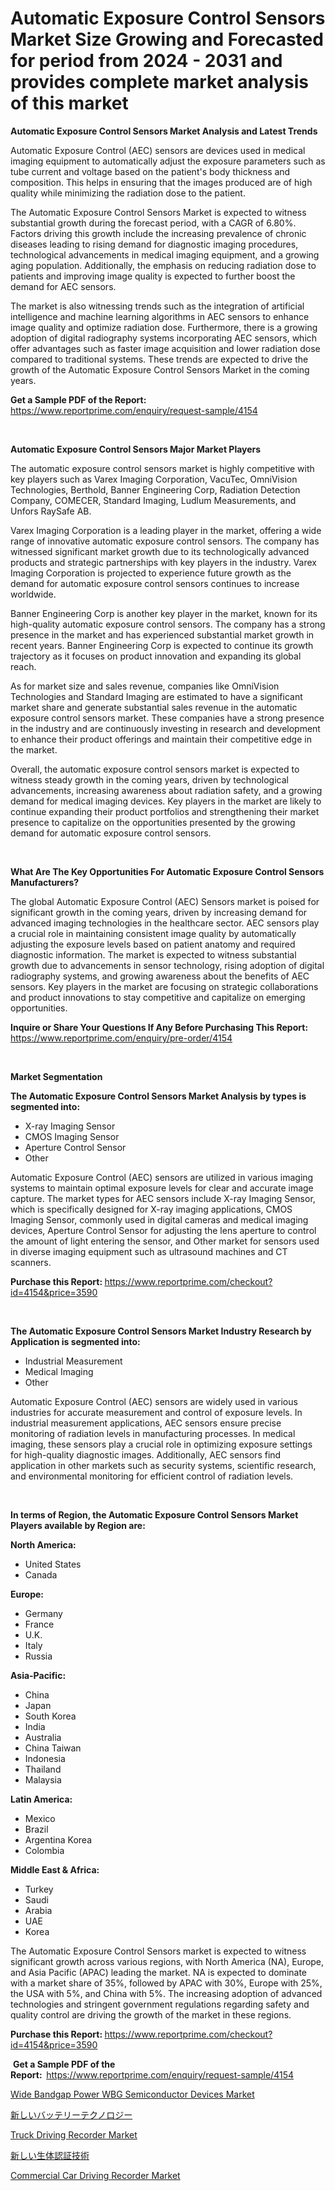 <p><h1>Automatic Exposure Control Sensors Market Size Growing and Forecasted for period from 2024 - 2031 and provides complete market analysis of this market</h1></p><p><strong>Automatic Exposure Control Sensors Market Analysis and Latest Trends</strong></p>
<p><p>Automatic Exposure Control (AEC) sensors are devices used in medical imaging equipment to automatically adjust the exposure parameters such as tube current and voltage based on the patient's body thickness and composition. This helps in ensuring that the images produced are of high quality while minimizing the radiation dose to the patient.</p><p>The Automatic Exposure Control Sensors Market is expected to witness substantial growth during the forecast period, with a CAGR of 6.80%. Factors driving this growth include the increasing prevalence of chronic diseases leading to rising demand for diagnostic imaging procedures, technological advancements in medical imaging equipment, and a growing aging population. Additionally, the emphasis on reducing radiation dose to patients and improving image quality is expected to further boost the demand for AEC sensors.</p><p>The market is also witnessing trends such as the integration of artificial intelligence and machine learning algorithms in AEC sensors to enhance image quality and optimize radiation dose. Furthermore, there is a growing adoption of digital radiography systems incorporating AEC sensors, which offer advantages such as faster image acquisition and lower radiation dose compared to traditional systems. These trends are expected to drive the growth of the Automatic Exposure Control Sensors Market in the coming years.</p></p>
<p><strong>Get a Sample PDF of the Report:&nbsp;</strong> <a href="https://www.reportprime.com/enquiry/request-sample/4154">https://www.reportprime.com/enquiry/request-sample/4154</a></p>
<p>&nbsp;</p>
<p><strong>Automatic Exposure Control Sensors Major Market Players</strong></p>
<p><p>The automatic exposure control sensors market is highly competitive with key players such as Varex Imaging Corporation, VacuTec, OmniVision Technologies, Berthold, Banner Engineering Corp, Radiation Detection Company, COMECER, Standard Imaging, Ludlum Measurements, and Unfors RaySafe AB.</p><p>Varex Imaging Corporation is a leading player in the market, offering a wide range of innovative automatic exposure control sensors. The company has witnessed significant market growth due to its technologically advanced products and strategic partnerships with key players in the industry. Varex Imaging Corporation is projected to experience future growth as the demand for automatic exposure control sensors continues to increase worldwide.</p><p>Banner Engineering Corp is another key player in the market, known for its high-quality automatic exposure control sensors. The company has a strong presence in the market and has experienced substantial market growth in recent years. Banner Engineering Corp is expected to continue its growth trajectory as it focuses on product innovation and expanding its global reach.</p><p>As for market size and sales revenue, companies like OmniVision Technologies and Standard Imaging are estimated to have a significant market share and generate substantial sales revenue in the automatic exposure control sensors market. These companies have a strong presence in the industry and are continuously investing in research and development to enhance their product offerings and maintain their competitive edge in the market.</p><p>Overall, the automatic exposure control sensors market is expected to witness steady growth in the coming years, driven by technological advancements, increasing awareness about radiation safety, and a growing demand for medical imaging devices. Key players in the market are likely to continue expanding their product portfolios and strengthening their market presence to capitalize on the opportunities presented by the growing demand for automatic exposure control sensors.</p></p>
<p>&nbsp;</p>
<p><strong>What Are The Key Opportunities For Automatic Exposure Control Sensors Manufacturers?</strong></p>
<p><p>The global Automatic Exposure Control (AEC) Sensors market is poised for significant growth in the coming years, driven by increasing demand for advanced imaging technologies in the healthcare sector. AEC sensors play a crucial role in maintaining consistent image quality by automatically adjusting the exposure levels based on patient anatomy and required diagnostic information. The market is expected to witness substantial growth due to advancements in sensor technology, rising adoption of digital radiography systems, and growing awareness about the benefits of AEC sensors. Key players in the market are focusing on strategic collaborations and product innovations to stay competitive and capitalize on emerging opportunities.</p></p>
<p><strong>Inquire or Share Your Questions If Any Before Purchasing This Report:</strong> <a href="https://www.reportprime.com/enquiry/pre-order/4154">https://www.reportprime.com/enquiry/pre-order/4154</a></p>
<p>&nbsp;</p>
<p><strong>Market Segmentation</strong></p>
<p><strong>The Automatic Exposure Control Sensors Market Analysis by types is segmented into:</strong></p>
<p><ul><li>X-ray Imaging Sensor</li><li>CMOS Imaging Sensor</li><li>Aperture Control Sensor</li><li>Other</li></ul></p>
<p><p>Automatic Exposure Control (AEC) sensors are utilized in various imaging systems to maintain optimal exposure levels for clear and accurate image capture. The market types for AEC sensors include X-ray Imaging Sensor, which is specifically designed for X-ray imaging applications, CMOS Imaging Sensor, commonly used in digital cameras and medical imaging devices, Aperture Control Sensor for adjusting the lens aperture to control the amount of light entering the sensor, and Other market for sensors used in diverse imaging equipment such as ultrasound machines and CT scanners.</p></p>
<p><strong>Purchase this Report:&nbsp;</strong><a href="https://www.reportprime.com/checkout?id=4154&price=3590">https://www.reportprime.com/checkout?id=4154&price=3590</a></p>
<p>&nbsp;</p>
<p><strong>The Automatic Exposure Control Sensors Market Industry Research by Application is segmented into:</strong></p>
<p><ul><li>Industrial Measurement</li><li>Medical Imaging</li><li>Other</li></ul></p>
<p><p>Automatic Exposure Control (AEC) sensors are widely used in various industries for accurate measurement and control of exposure levels. In industrial measurement applications, AEC sensors ensure precise monitoring of radiation levels in manufacturing processes. In medical imaging, these sensors play a crucial role in optimizing exposure settings for high-quality diagnostic images. Additionally, AEC sensors find application in other markets such as security systems, scientific research, and environmental monitoring for efficient control of radiation levels.</p></p>
<p>&nbsp;</p>
<p><strong>In terms of Region, the Automatic Exposure Control Sensors Market Players available by Region are:</strong></p>
<p>
    <p> <strong> North America: </strong>
        <ul>
            <li>United States</li>
            <li>Canada</li>
        </ul>
        </p> 
    <p> <strong> Europe: </strong>
        <ul>
            <li>Germany</li>
            <li>France</li>
            <li>U.K.</li>
            <li>Italy</li>
            <li>Russia</li>
        </ul>
        </p> 
    <p> <strong> Asia-Pacific: </strong>
        <ul>
            <li>China</li>
            <li>Japan</li>
            <li>South Korea</li>
            <li>India</li>
            <li>Australia</li>
            <li>China Taiwan</li>
            <li>Indonesia</li>
            <li>Thailand</li>
            <li>Malaysia</li>
        </ul>
        </p> 
    <p> <strong> Latin America: </strong>
        <ul>
            <li>Mexico</li>
            <li>Brazil</li>
            <li>Argentina Korea</li>
            <li>Colombia</li>
        </ul>
        </p> 
    <p> <strong> Middle East & Africa: </strong>
        <ul>
            <li>Turkey</li>
            <li>Saudi</li>
            <li>Arabia</li>
            <li>UAE</li>
            <li>Korea</li>
        </ul>
    </p>
    </p>
<p><p>The Automatic Exposure Control Sensors market is expected to witness significant growth across various regions, with North America (NA), Europe, and Asia Pacific (APAC) leading the market. NA is expected to dominate with a market share of 35%, followed by APAC with 30%, Europe with 25%, the USA with 5%, and China with 5%. The increasing adoption of advanced technologies and stringent government regulations regarding safety and quality control are driving the growth of the market in these regions.</p></p>
<p><strong>Purchase this Report: </strong><a href="https://www.reportprime.com/checkout?id=4154&price=3590">https://www.reportprime.com/checkout?id=4154&price=3590</a></p>
<p>&nbsp;<strong>Get a Sample PDF of the Report:&nbsp;&nbsp;</strong><a href="https://www.reportprime.com/enquiry/request-sample/4154">https://www.reportprime.com/enquiry/request-sample/4154</a></p>
<p><strong></strong></p>
<p><p><a href="https://github.com/jaidynmorantestelletmjzya/Market-Research-Report-List-2/blob/main/wide-bandgap-power-wbg-semiconductor-devices-market.md">Wide Bandgap Power WBG Semiconductor Devices Market</a></p><p><a href="https://github.com/moulafa/Market-Research-Report-List-1/blob/main/195799914994.md">新しいバッテリーテクノロジー</a></p><p><a href="https://issuu.com/reportprime-2/docs/truck-driving-recorder-market-size-2030.pptx">Truck Driving Recorder Market</a></p><p><a href="https://github.com/SantosDicki04/Market-Research-Report-List-1/blob/main/342419314995.md">新しい生体認証技術</a></p><p><a href="https://issuu.com/reportprime-2/docs/commercial-car-driving-recorder-market-size-2030.p">Commercial Car Driving Recorder Market</a></p></p>